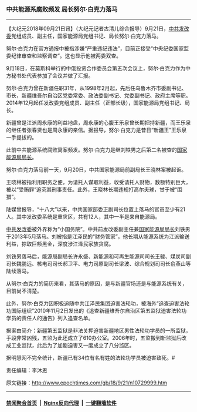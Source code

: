 ### 中共能源系腐败频发 局长努尔‧白克力落马
------------------------

<p>【大纪元2018年09月21日讯】（大纪元记者古清儿综合报导）9月21日，<a href="http://www.epochtimes.com/gb/tag/%E4%B8%AD%E5%85%B1%E5%8F%91%E6%94%B9%E5%A7%94.html">中共发改委</a>党组成员、副主任，国家能源局党组书记、局长努尔‧白克力落马。</p>
<p>努尔‧白克力在官方通报中被指涉嫌“严重违纪违法”，目前正接受“中央纪委国家监委纪律审查和监察调查”。这也显示他被两委双查。</p>
<p>9月18日，在莫斯科举行的中俄投资合作委员会第五次会议上，努尔‧白克力作为中方秘书处代表参加了会议并做了汇报。</p>
<p>努尔‧白克力曾在新疆任职31年，从1998年2月起，先后任乌鲁木齐市委副书记、市长，新疆维吾尔自治区党委常委、政法委副书记、党委副书记、政府主席等职。2014年12月起任发改委党组成员、副主任（正部长级），国家能源局党组书记、局长。</p>
<p>新疆曾是江派周永康的利益地盘，周永康的心腹王乐泉曾长期把持新疆，而王乐泉的继任者张春贤也是周永康的亲信。据报导，努尔‧白克力是昔日“新疆王”王乐泉一手提拔的。</p>
<p>此前中共能源系统腐败窝案频发。努尔‧白克力是继刘铁男之后第二名被查的<a href="http://www.epochtimes.com/gb/tag/%E5%9B%BD%E5%AE%B6%E8%83%BD%E6%BA%90%E5%B1%80%E5%B1%80%E9%95%BF.html">国家能源局局长</a>。</p>
<p>努尔‧白克力落马前一天，9月20日，中共国家能源局前副局长王晓林案被起诉。</p>
<p>王晓林被指利用职务之便，为请托人谋取利益，收受请托人财物，数额特别巨大，被以“受贿罪”追究其刑事责任。此外，王晓林长期违规打高尔夫球，甘于被“围猎”。</p>
<p>陆媒曾报导，“十八大”以来，中共国家部委正副司长位置上落马的官员至少有21人。其中发改委系统是重灾区，共有12人，其中一半是来自能源局。</p>
<p><a href="http://www.epochtimes.com/gb/tag/%E4%B8%AD%E5%85%B1%E5%8F%91%E6%94%B9%E5%A7%94.html">中共发改委</a>被外界称为“小国务院”。中共前发改委副主任兼<a href="http://www.epochtimes.com/gb/tag/%E5%9B%BD%E5%AE%B6%E8%83%BD%E6%BA%90%E5%B1%80%E5%B1%80%E9%95%BF.html">国家能源局局长</a>刘铁男于2013年5月落马。刘被指是江泽民的“财务管家”，他长期从能源系统为江派输送利益，掠取巨额黑金，深度涉江泽民家族贪腐。</p>
<p>刘铁男落马后，能源局副局长许永盛、新能源和可再生能源司司长王骏、煤炭司副司长魏鹏远、核电司司长郝卫平、电力司原副司长梁波、综合规划司司长俞燕山等陆续落马。</p>
<p>从努尔‧白克力的简历来看，其落马的原因，是与新疆官场还是与能源系统有关，目前尚不清楚。</p>
<p>此外，努尔‧白克力因积极追随中共江泽民集团迫害法轮功，被海外“追查迫害法轮功国际组织”2010年11月2日发出的《追查新疆维吾尔自治区第五监狱迫害法轮功学员的责任人的通告》列入追查名单。</p>
<p>据案由简介：新疆第五监狱是非法关押迫害新疆地区男性法轮功学员的一所监狱，手段非常凶残，五监为此还成立了610办公室。2006年时，五监搬到新监狱后改成工业监狱，此后为了加剧迫害又一度成立了八分监区。</p>
<p>据明慧网不完全统计，新疆已有34位有名有姓的法轮功学员被迫害致死。#</p>
<p>责任编辑：李沐恩</p>

原文链接：http://www.epochtimes.com/gb/18/9/21/n10729999.htm


------------------------
#### [禁闻聚合首页](https://github.com/gfw-breaker/banned-news/blob/master/README.md) &nbsp;|&nbsp; [Nginx反向代理](https://github.com/gfw-breaker/open-proxy/blob/master/README.md) &nbsp;|&nbsp; [一键翻墙软件](https://github.com/gfw-breaker/nogfw/blob/master/README.md)